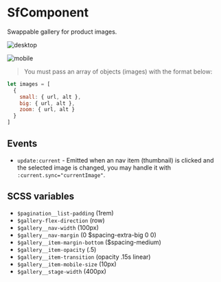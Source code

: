 # SfComponent

<!-- Write about general purpose of the component. Include screenshot (to be replaced with a live example once we migrate to vuepress) -->

Swappable gallery for product images.

![desktop](https://screenshotscdn.firefoxusercontent.com/images/57c6cd69-6bcc-47e5-aa91-0cd699b3f624.png)

![mobile](https://screenshotscdn.firefoxusercontent.com/images/48f605e9-aac5-4fc9-8e11-05e824c46c3b.png)

> You must pass an array of objects (images) with the format below:

```javascript
let images = [
  {
    small: { url, alt },
    big: { url, alt },
    zoom: { url, alt }
  }
]
```

## Events

- `update:current` - Emitted when an nav item (thumbnail) is clicked and
the selected image is changed, you may handle it with `:current.sync="currentImage"`.

## SCSS variables

<!-- Write down SCSS variables available for configuration -->

- `$pagination__list-padding` (1rem)
- `$gallery-flex-direction` (row)
- `$gallery__nav-width` (100px)
- `$gallery__nav-margin` (0 $spacing-extra-big 0 0)
- `$gallery__item-margin-bottom` ($spacing-medium)
- `$gallery__item-opacity` (.5)
- `$gallery__item-transition` (opacity .15s linear)
- `$gallery__item-mobile-size` (10px)
- `$gallery__stage-width` (400px)
